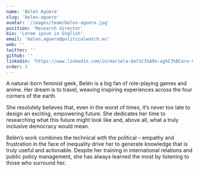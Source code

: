 ```yaml
---
name: 'Belén Agüero'
slug: 'belen-aguero'
avatar: '/images/team/belen-aguero.jpg'
position: 'Research director'
bio: 'Lorem ipsun in English'
email: 'belen.aguero@politicalwatch.es'
web: ''
twitter: ''
github: ''
linkedin: 'https://www.linkedin.com/in/mariela-bel%C3%A9n-ag%C3%BCero-980b224b/'
order: 3
---
```


A natural-born feminist geek, Belén is a big fan of role-playing games and anime. Her dream is to travel, weaving inspiring experiences across the four corners of the earth.

She resolutely believes that, even in the worst of times, it’s never too late to design an exciting, empowering future. She dedicates her time to researching what this future might look like and, above all, what a truly inclusive democracy would mean.

Belén’s work combines the technical with the political – empathy and frustration in the face of inequality drive her to generate knowledge that is truly useful and actionable. Despite her training in international relations and public policy management, she has always learned the most by listening to those who surround her.
